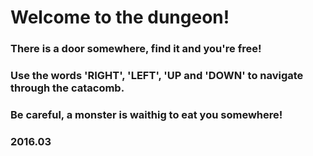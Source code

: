 # Welcome to the dungeon!
### There is a door somewhere, find it and you're free!  
### Use the words 'RIGHT', 'LEFT', 'UP and 'DOWN' to navigate through the catacomb.  
### Be careful, a monster is waithig to eat you somewhere!

### 2016.03
